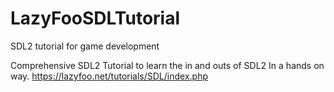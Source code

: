# LazyFooSDLTutorial
SDL2 tutorial for game development


Comprehensive SDL2 Tutorial to learn the in and outs of SDL2 In a hands on way.
https://lazyfoo.net/tutorials/SDL/index.php
